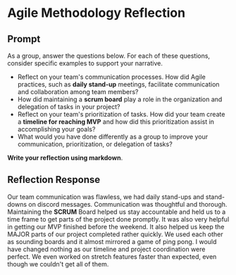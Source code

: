 # Agile Methodology Reflection

## Prompt 
As a group, answer the questions below. For each of these questions, consider specific examples to support your narrative.

* Reflect on your team's communication processes. How did Agile practices, such as **daily stand-up** meetings, facilitate communication and collaboration among team members?
* How did maintaining a **scrum board** play a role in the organization and delegation of tasks in your project?
* Reflect on your team's prioritization of tasks. How did your team create a **timeline for reaching MVP** and how did this prioritization assist in accomplishing your goals?
* What would you have done differently as a group to improve your communication, prioritization, or delegation of tasks?

**Write your reflection using markdown**.

## Reflection Response

Our team communication was flawless, we had daily stand-ups and stand-downs on discord messages. Communication was thoughtful and thorough. Maintaining the **SCRUM** Board helped us stay accountable and held us to a time frame to get parts of the project done promptly. It was also very helpful in getting our MVP finished before the weekend. It also helped us keep the MAJOR parts of our project completed rather quickly. We used each other as sounding boards and it almost mirrored a game of ping pong.
I would have changed nothing as our timeline and project coordination were perfect. We even worked on stretch features faster than expected, even though we couldn't get all of them.
